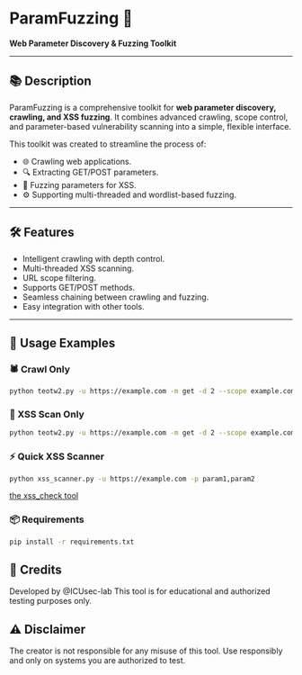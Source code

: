 # ParamFuzzing 🚀
**Web Parameter Discovery & Fuzzing Toolkit**

---

## 📚 Description
ParamFuzzing is a comprehensive toolkit for **web parameter discovery, crawling, and XSS fuzzing**. It combines advanced crawling, scope control, and parameter-based vulnerability scanning into a simple, flexible interface.

This toolkit was created to streamline the process of:
- 🌐 Crawling web applications.
- 🔍 Extracting GET/POST parameters.
- 💉 Fuzzing parameters for XSS.
- ⚙️ Supporting multi-threaded and wordlist-based fuzzing.

---

## 🛠️ Features
- Intelligent crawling with depth control.
- Multi-threaded XSS scanning.
- URL scope filtering.
- Supports GET/POST methods.
- Seamless chaining between crawling and fuzzing.
- Easy integration with other tools.

---

## 🚀 Usage Examples
### 🕷️ Crawl Only
```bash
python teotw2.py -u https://example.com -m get -d 2 --scope example.com --crawl
```
### 💉 XSS Scan Only
```bash
python teotw2.py -u https://example.com -m get -d 2 --scope example.com --xss -w payloads.txt -p 10
```
### ⚡ Quick XSS Scanner
``` bash
python xss_scanner.py -u https://example.com -p param1,param2
```
[the xss_check tool](https://github.com/ICUsec-lab/xss_check)


### 📦 Requirements
```bash
pip install -r requirements.txt
```


## 📣 Credits
Developed by @ICUsec-lab
This tool is for educational and authorized testing purposes only.

## ⚠️ Disclaimer
The creator is not responsible for any misuse of this tool. Use responsibly and only on systems you are authorized to test.
